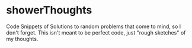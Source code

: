 # showerThoughts
Code Snippets of Solutions to random problems that come to mind, so I don't forget. This isn't meant to be perfect code, just "rough sketches" of my thoughts.
